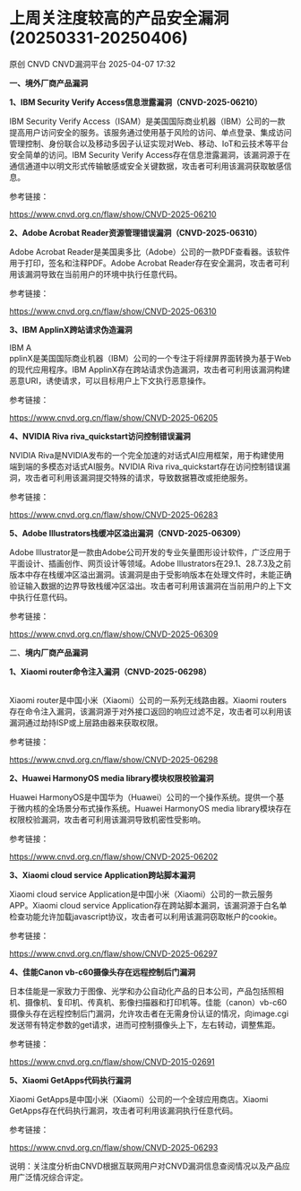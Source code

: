 #  上周关注度较高的产品安全漏洞(20250331-20250406)   
原创 CNVD  CNVD漏洞平台   2025-04-07 17:32  
  
**一、境外厂商产品漏洞**  
  
**1、IBM Security Verify Access信息泄露漏洞（CNVD-2025-06210）**  
  
IBM Security Verify Access（ISAM）是美国国际商业机器（IBM）公司的一款提高用户访问安全的服务。该服务通过使用基于风险的访问、单点登录、集成访问管理控制、身份联合以及移动多因子认证实现对Web、移动、IoT和云技术等平台安全简单的访问。IBM Security Verify Access存在信息泄露漏洞，该漏洞源于在通信通道中以明文形式传输敏感或安全关键数据，攻击者可利用该漏洞获取敏感信息。  
  
参考链接：  
  
https://www.cnvd.org.cn/flaw/show/CNVD-2025-06210  
  
**2、Adobe Acrobat Reader资源管理错误漏洞（CNVD-2025-06310）**  
  
Adobe Acrobat Reader是美国奥多比（Adobe）公司的一款PDF查看器。该软件用于打印，签名和注释PDF。Adobe Acrobat Reader存在安全漏洞，攻击者可利用该漏洞导致在当前用户的环境中执行任意代码。  
  
参考链接：  
  
https://www.cnvd.org.cn/flaw/show/CNVD-2025-06310  
  
**3、IBM ApplinX跨站请求伪造漏洞**  
  
IBM A  
pplinX是美国国际商业机器（IBM）公司的一个专注于将绿屏界面转换为基于Web的现代应用程序。IBM ApplinX存在跨站请求伪造漏洞，攻击者可利用该漏洞构建恶意URI，诱使请求，可以目标用户上下文执行恶意操作。  
  
参考链接：  
  
https://www.cnvd.org.cn/flaw/show/CNVD-2025-06205  
  
**4、NVIDIA Riva riva_quickstart访问控制错误漏洞**  
  
NVIDIA Riva是NVIDIA发布的一个完全加速的对话式AI应用框架，用于构建使用端到端的多模态对话式AI服务。NVIDIA Riva riva_quickstart存在访问控制错误漏洞，攻击者可利用该漏洞提交特殊的请求，导致数据篡改或拒绝服务。  
  
参考链接：  
  
https://www.cnvd.org.cn/flaw/show/CNVD-2025-06283  
  
**5、Adobe Illustrators栈缓冲区溢出漏洞（CNVD-2025-06309）**  
  
Adobe Illustrator是一款由Adobe公司开发的专业矢量图形设计软件，广泛应用于平面设计、插画创作、网页设计等领域。Adobe Illustrators在29.1、28.7.3及之前版本中存在栈缓冲区溢出漏洞。该漏洞是由于受影响版本在处理文件时，未能正确验证输入数据的边界导致栈缓冲区溢出。攻击者可利用该漏洞在当前用户的上下文中执行任意代码。  
  
参考链接：  
  
https://www.cnvd.org.cn/flaw/show/CNVD-2025-06309  
  
二、**境内厂商产品漏洞**  
  
**1、Xiaomi router命令注入漏洞（CNVD-2025-06298）**  
  
‌  
Xiaomi router是中国小米（Xiaomi）公司的一系列无线路由器。Xiaomi routers存在命令注入漏洞，该漏洞源于对外接口返回的响应过滤不足，攻击者可以利用该漏洞通过劫持ISP或上层路由器来获取权限。  
  
参考链接：  
  
https://www.cnvd.org.cn/flaw/show/CNVD-2025-06298  
  
**2、Huawei HarmonyOS media library模块权限校验漏洞**  
  
Huawei HarmonyOS是中国华为（Huawei）公司的一个操作系统。提供一个基于微内核的全场景分布式操作系统。Huawei HarmonyOS media library模块存在权限校验漏洞，攻击者可利用该漏洞导致机密性受影响。  
  
参考链接：  
  
https://www.cnvd.org.cn/flaw/show/CNVD-2025-06202  
  
**3、Xiaomi cloud service Application跨站脚本漏洞**  
  
Xiaomi cloud service Application是中国小米（Xiaomi）公司的一款云服务APP。Xiaomi cloud service Application存在跨站脚本漏洞，该漏洞源于白名单检查功能允许加载javascript协议，攻击者可以利用该漏洞窃取帐户的cookie。  
  
参考链接：  
  
https://www.cnvd.org.cn/flaw/show/CNVD-2025-06297  
  
**4、佳能Canon vb-c60摄像头存在远程控制后门漏洞**  
  
日本佳能是一家致力于图像、光学和办公自动化产品的日本公司，产品包括照相机、摄像机、复印机、传真机、影像扫描器和打印机等。佳能（canon）vb-c60摄像头存在远程控制后门漏洞，允许攻击者在无需身份认证的情况，向image.cgi发送带有特定参数的get请求，进而可控制摄像头上下，左右转动，调整焦距。  
  
参考链接：  
  
https://www.cnvd.org.cn/flaw/show/CNVD-2015-02691  
  
**5、Xiaomi GetApps代码执行漏洞**  
  
Xiaomi GetApps是中国小米（Xiaomi）公司的一个全球应用商店。Xiaomi GetApps存在代码执行漏洞，攻击者可利用该漏洞执行任意代码。  
  
参考链接：  
  
https://www.cnvd.org.cn/flaw/show/CNVD-2025-06293  
  
  
说明：关注度分析由CNVD根据互联网用户对CNVD漏洞信息查阅情况以及产品应用广泛情况综合评定。  
  
  
